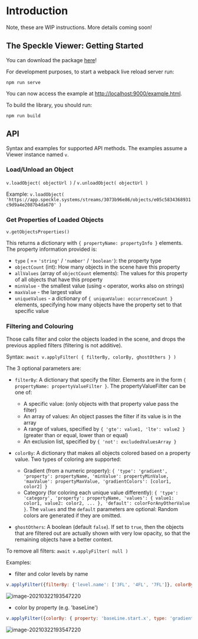 # Introduction

Note, these are WIP instructions. More details coming soon!

## The Speckle Viewer: Getting Started

You can download the package [here](https://github.com/specklesystems/speckle-server/tree/main/packages/viewer)!

For development purposes, to start a webpack live reload server run:

```console
npm run serve
```

You can now access the example at [http://localhost:9000/example.html](http://localhost:9000/example.html).

To build the library, you should run:

```console
npm run build
```

## API

Syntax and examples for supported API methods. The examples assume a Viewer instance named `v`.

### Load/Unload an Object
`v.loadObject( objectUrl )` / `v.unloadObject( objectUrl )`

Example: `v.loadObject( 'https://app.speckle.systems/streams/3073b96e86/objects/e05c5834368931c9d9a4e2087b4da670' )`

### Get Properties of Loaded Objects
`v.getObjectsProperties()`

This returns a dictionary with `{ propertyName: propertyInfo }` elements. The property information provided is:
 - `type` ( == `'string'` / `'number'` / `'boolean'`): the property type
 - `objectCount` (int): How many objects in the scene have this property
 - `allValues` (array of `objectCount` elements): The values for this property of all objects that have this property
 - `minValue` - the smallest value (using `<` operator, works also on strings)
 - `maxValue` - the largest value
 - `uniqueValues` - a dictionary of `{ uniqueValue: occurrenceCount }` elements, specifying how many objects have the property set to that specific value

### Filtering and Colouring
Those calls filter and color the objects loaded in the scene, and drops the previous applied filters (filtering is not additive).

Syntax: `await v.applyFilter( { filterBy, colorBy, ghostOthers } )`

The 3 optional parameters are:
 - `filterBy`: A dictionary that specify the filter. Elements are in the form `{ propertyName: propertyValueFilter }`. The propertyValueFilter can be one of:
   - A specific value: (only objects with that property value pass the filter)
   - An array of values: An object passes the filter if its value is in the array
   - A range of values, specified by `{ 'gte': value1, 'lte': value2 }` (greater than or equal, lower than or equal)
   - An exclusion list, specified by `{ 'not': excludedValuesArray }`

 - `colorBy`: A dictionary that makes all objects colored based on a property value. Two types of coloring are supported:
   - Gradient (from a numeric property): `{ 'type': 'gradient', 'property': propertyName, 'minValue': propertyMinValue, 'maxValue': propertyMaxValue, 'gradientColors': [color1, color2] }`
   - Category (for coloring each unique value differently): `{ 'type': 'category', 'property': propertyName, 'values': { value1: color1, value2: color2, ... }, 'default': colorForAnyOtherValue }`. The `values` and the `default` parameters are optional: Random colors are generated if they are omitted.

 - `ghostOthers`: A boolean (default `false`). If set to `true`, then the objects that are filtered out are actually shown with very low opacity, so that the remaining objects have a better context.


To remove all filters: `await v.applyFilter( null )`

Examples:

- filter and color levels by name
```js
v.applyFilter({filterBy: {'level.name': ['3FL', '4FL', '7FL']}, colorBy: { property: 'level.name', type: 'category', values: {'3FL': '#F0FFFF', '4FL': '#6495ED', '7FL': '#7B68EE'} }, ghostOthers: true } )
```

![image-20210322193547220](./img/image-20211206-viewer-filter-color.png)

- color by property (e.g. 'baseLine')
```js
v.applyFilter({colorBy: { property: 'baseLine.start.x', type: 'gradient', minValue: -7200, maxValue: 33000, 'gradientColors': ['white', 'CornflowerBlue', 'BlueViolet'] } } )
```

![image-20210322193547220](./img/image-20211206-viewer-color-gradient.png)

